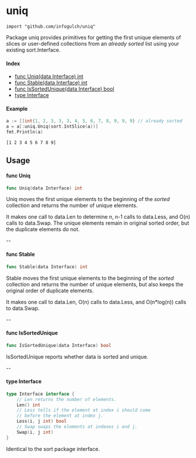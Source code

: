 # uniq

    import "github.com/infogulch/uniq"

Package uniq provides primitives for getting the first unique elements of slices
or user-defined collections from an *already sorted* list using your existing
sort.Interface.

#### Index
* [func Uniq(data Interface) int](#func-uniq)
* [func Stable(data Interface) int](#func-stable)
* [func IsSortedUnique(data Interface) bool](#func-issortedunique)
* [type Interface](#type-interface)

#### Example
```go
a := []int{1, 2, 3, 3, 3, 4, 5, 6, 7, 8, 9, 9, 9} // already sorted
a = a[:uniq.Uniq(sort.IntSlice(a))]
fmt.Println(a)
```

    [1 2 3 4 5 6 7 8 9]

## Usage

#### func Uniq

```go
func Uniq(data Interface) int
```
Uniq moves the first unique elements to the beginning of the *sorted* collection
and returns the number of unique elements.

It makes one call to data.Len to determine n, n-1 calls to data.Less, and O(n)
calls to data.Swap. The unique elements remain in original sorted order, but the
duplicate elements do not.

--

#### func Stable

```go
func Stable(data Interface) int
```
Stable moves the first unique elements to the beginning of the *sorted*
collection and returns the number of unique elements, but also keeps the
original order of duplicate elements.

It makes one call to data.Len, O(n) calls to data.Less, and O(n*log(n)) calls to
data.Swap.

--

#### func IsSortedUnique

```go
func IsSortedUnique(data Interface) bool
```
IsSortedUnique reports whether data is sorted and unique.

--

#### type Interface

```go
type Interface interface {
	// Len returns the number of elements.
	Len() int
	// Less tells if the element at index i should come
	// before the element at index j.
	Less(i, j int) bool
	// Swap swaps the elements at indexes i and j.
	Swap(i, j int)
}
```
Identical to the sort package interface.
